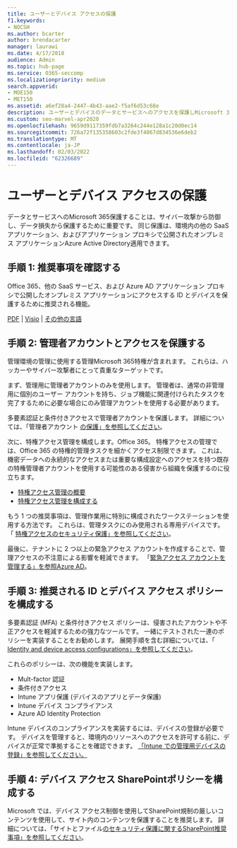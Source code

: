 ```yaml
---
title: ユーザーとデバイス アクセスの保護
f1.keywords:
- NOCSH
ms.author: bcarter
author: brendacarter
manager: laurawi
ms.date: 4/17/2018
audience: Admin
ms.topic: hub-page
ms.service: O365-seccomp
ms.localizationpriority: medium
search.appverid:
- MOE150
- MET150
ms.assetid: a6ef28a4-2447-4b43-aae2-f5af6d53c68e
description: ユーザーとデバイスのデータとサービスへのアクセスを保護しMicrosoft 365データ損失から保護する方法について学習します。
ms.custom: seo-marvel-apr2020
ms.openlocfilehash: 9659d9117359fdb7a3264c244e128a1c20d0ec14
ms.sourcegitcommit: 726a72f135358603c2fde3f4067d834536e6deb2
ms.translationtype: MT
ms.contentlocale: ja-JP
ms.lasthandoff: 02/03/2022
ms.locfileid: "62326689"
---
```

# <a name="protect-user-and-device-access"></a>ユーザーとデバイス アクセスの保護

データとサービスへのMicrosoft 365保護することは、サイバー攻撃から防御し、データ損失から保護するために重要です。 同じ保護は、環境内の他の SaaS アプリケーション、およびアプリケーション プロキシで公開されたオンプレミス アプリケーションAzure Active Directory適用できます。
  
## <a name="step-1-review-recommendations"></a>手順 1: 推奨事項を確認する

Office 365、他の SaaS サービス、および Azure AD アプリケーション プロキシで公開したオンプレミス アプリケーションにアクセスする ID とデバイスを保護するために推奨される機能。
  
[PDF](https://go.microsoft.com/fwlink/p/?linkid=841656) | [Visio](https://go.microsoft.com/fwlink/p/?linkid=841657) | [その他の言語](https://www.microsoft.com/download/details.aspx?id=55032)
  
## <a name="step-2-protect-administrator-accounts-and-access"></a>手順 2: 管理者アカウントとアクセスを保護する
管理環境の管理に使用する管理Microsoft 365特権が含まれます。 これらは、ハッカーやサイバー攻撃者にとって貴重なターゲットです。 

まず、管理用に管理者アカウントのみを使用します。 管理者は、通常の非管理用に個別のユーザー アカウントを持ち、ジョブ機能に関連付けられたタスクを完了するために必要な場合にのみ管理アカウントを使用する必要があります。

多要素認証と条件付きアクセスで管理者アカウントを保護します。 詳細については、「管理者アカウント [の保護」を参照してください](../security/office-365-security/identity-access-prerequisites.md#protecting-administrator-accounts)。 

次に、特権アクセス管理を構成します。Office 365。 特権アクセスの管理では、Office 365 の特権的管理タスクを細かくアクセス制限できます。 これは、機密データへの永続的なアクセスまたは重要な構成設定へのアクセスを持つ既存の特権管理者アカウントを使用する可能性のある侵害から組織を保護するのに役立ちます。

- [特権アクセス管理の概要](privileged-access-management-overview.md)
- [特権アクセス管理を構成する](privileged-access-management-configuration.md)

もう 1 つの推奨事項は、管理作業用に特別に構成されたワークステーションを使用する方法です。 これらは、管理タスクにのみ使用される専用デバイスです。 「 [特権アクセスのセキュリティ保護」を参照してください](/windows-server/identity/securing-privileged-access/securing-privileged-access)。

最後に、テナントに 2 つ以上の緊急アクセス アカウントを作成することで、管理アクセスの不注意による影響を軽減できます。 「[緊急アクセス アカウントを管理する」を参照Azure AD](/azure/active-directory/users-groups-roles/directory-emergency-access)。 

## <a name="step-3-configure-recommended-identity-and-device-access-policies"></a>手順 3: 推奨される ID とデバイス アクセス ポリシーを構成する
多要素認証 (MFA) と条件付きアクセス ポリシーは、侵害されたアカウントや不正アクセスを軽減するための強力なツールです。 一緒にテストされた一連のポリシーを実装することをお勧めします。 展開手順を含む詳細については、「 [Identity and device access configurations」を参照してください](../security/office-365-security/microsoft-365-policies-configurations.md)。

 これらのポリシーは、次の機能を実装します。
- Mult-factor 認証
- 条件付きアクセス
- Intune アプリ保護 (デバイスのアプリとデータ保護)
- Intune デバイス コンプライアンス
- Azure AD Identity Protection

Intune デバイスのコンプライアンスを実装するには、デバイスの登録が必要です。 デバイスを管理すると、環境内のリソースへのアクセスを許可する前に、デバイスが正常で準拠することを確認できます。 [「Intune での管理用デバイスの登録」を参照してください。](/mem/intune/user-help/enroll-windows-10-device)

## <a name="step-4-configure-sharepoint-device-access-policies"></a>手順 4: デバイス アクセス SharePointポリシーを構成する

Microsoft では、デバイス アクセス制御を使用してSharePoint規制の厳しいコンテンツを使用して、サイト内のコンテンツを保護することを推奨します。 詳細については、「サイトとファイル[のセキュリティ保護に関するSharePoint推奨事項」を参照してください](../security/office-365-security/sharepoint-file-access-policies.md)。



